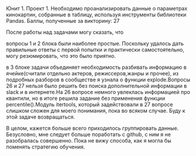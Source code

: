 Юнит 1. Проект 1.
Необходимо проанализировать данные о параметрах кинокартин, собранные в таблицу, используя инструменты библиотеки Pandas.
Баллы, полученные за викторину: 27

После работы над задачами могу сказать, что

вопросы 1 и 2 блока были наиболее простые. Поскольку удалось дать правильные ответы с первой попытки и практически самостоятельно, могу резюмировать, что это было приятно.

в 3 блоке задачи объединяет необходимость разбивать информацию в ячейке(считали отдельно актеров, режиссеров,жанры и прочее), из подробных разборов в сообществе я узнала о функции explode.Вопросы 26 и 27 нельзя было решить без поиска дополнительной информации в slack и в интернете.На 26 вопросе немного увлеклась информацией про квантили, но в итоге решила задание без применения функции percentile().Модуль itertools, который задействовали в 27 вопросе слишком сложен для моего понимания, пока во всяком случае. Буду к этой задаче возвращаться.

В целом, кажется больше всего приходилось группировать данные.
Безусловно, мне следует больше поработать с github, с ним я не разобралась совершенно.
Пока не вижу способа, как я могла бы поменять стратегию обучения.

